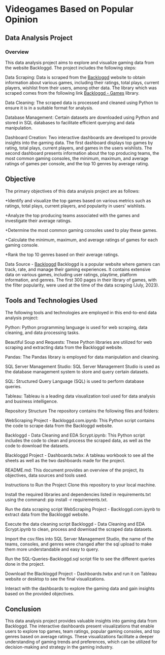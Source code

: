 # Videogames Based on Popular Opinion
## Data Analysis Project
### Overview

This data analysis project aims to explore and visualize gaming data from the website Backloggd. The project includes the following steps:

Data Scraping: Data is scraped from the [Backloggd](https://www.backloggd.com/) website to obtain information about various games, including their ratings, total plays, current players, wishlist from their users, among other data. The library which was scraped comes from the following link [Backloggd - Games](https://www.backloggd.com/games/lib/popular/) library.

Data Cleaning: The scraped data is processed and cleaned using Python to ensure it is in a suitable format for analysis.

Database Management: Certain datasets are downloaded using Python and stored in SQL databases to facilitate efficient querying and data manipulation.

Dashboard Creation: Two interactive dashboards are developed to provide insights into the gaming data. The first dashboard displays top games by rating, total plays, current players, and games in the users wishlists. The second dashboard presents information about the top producing teams, the most common gaming consoles, the minimum, maximum, and average ratings of games per console, and the top 10 genres by average rating.

## Objective
The primary objectives of this data analysis project are as follows:

  +Identify and visualize the top games based on various metrics such as ratings, total plays, current players, and popularity in users' wishlists.

  +Analyze the top producing teams associated with the games and investigate their average ratings.

  +Determine the most common gaming consoles used to play these games.

  +Calculate the minimum, maximum, and average ratings of games for each gaming console.

  +Rank the top 10 genres based on their average ratings.

Data Source - [Backloggd](https://www.backloggd.com/)
Backloggd is a popular website where gamers can track, rate, and manage their gaming experiences. It contains extensive data on various games, including user ratings, playtime, platform information, and genres. The first 300 pages in their library of games, with the filter popularity, were used at the time of the data scraping (July, 2023).

## Tools and Technologies Used
The following tools and technologies are employed in this end-to-end data analysis project:

Python: Python programming language is used for web scraping, data cleaning, and data processing tasks.

Beautiful Soup and Requests: These Python libraries are utilized for web scraping and extracting data from the Backloggd website.

Pandas: The Pandas library is employed for data manipulation and cleaning.

SQL Server Management Studio: SQL Server Management Studio is used as the database management system to store and query certain datasets.

SQL: Structured Query Language (SQL) is used to perform database queries.

Tableau: Tableau is a leading data visualization tool used for data analysis and business intelligence. 

Repository Structure
The repository contains the following files and folders:

WebScraping Project - Backloggd.com.ipynb: This Python script contains the code to scrape data from the Backloggd website.

Backloggd - Data Cleaning and EDA Scrypt.ipynb: This Python script includes the code to clean and process the scraped data, as well as the code to download the datasets.

Blackloggd Project - Dashboards.twbx: A tableau workbook to see all the sheets as well as the two dashboards made for the project.

README.md: This document provides an overview of the project, its objectives, data sources and tools used.

Instructions to Run the Project
Clone this repository to your local machine.

Install the required libraries and dependencies listed in requirements.txt using the command: pip install -r requirements.txt.

Run the data scraping script WebScraping Project - Backloggd.com.ipynb to extract data from the Backloggd website.

Execute the data cleaning script Backloggd - Data Cleaning and EDA Scrypt.ipynb to clean, process and download the scraped data datasets.

Import the csv.files into SQL Server Management Studio, the name of the teams, consoles, and genres were changed after the sql upload to make them more understandable and easy to query.

Run the SQL-Queries-Backloggd.sql script file to see the different queries done in the project.

Download the Blackloggd Project - Dashboards.twbx and run it on Tableau website or desktop to see the final visualizations.

Interact with the dashboards to explore the gaming data and gain insights based on the provided objectives.

## Conclusion
This data analysis project provides valuable insights into gaming data from Backloggd. The interactive dashboards present visualizations that enable users to explore top games, team ratings, popular gaming consoles, and top genres based on average ratings. These visualizations facilitate a deeper understanding of gaming trends and preferences, which can be utilized for decision-making and strategy in the gaming industry.
